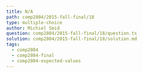 ```yaml
---
title: N/A
path: comp2804/2015-fall-final/18
type: multiple-choice
author: Michiel Smid
question: comp2804/2015-fall-final/18/question.ts
solution: comp2804/2015-fall-final/18/solution.md
tags:
  - comp2804
  - comp2804-final
  - comp2804-expected-values
---
```

